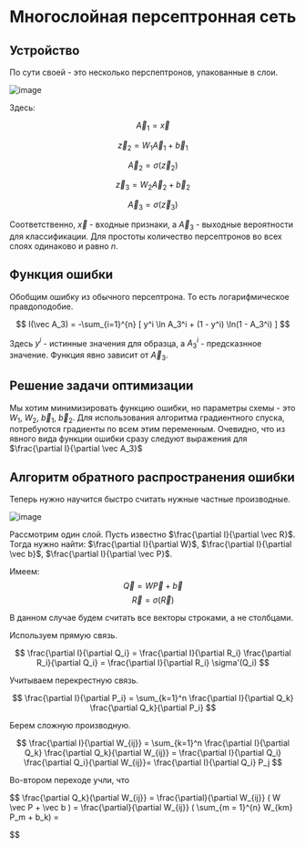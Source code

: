 # Многослойная персептронная сеть

## Устройство

По сути своей - это несколько перспептронов, упакованные в слои.

![image](https://user-images.githubusercontent.com/25401699/228016175-69796320-ca63-43db-affb-be4d8d7ad6cd.png)

Здесь:

$$
\vec A_1 = \vec x
$$

$$
\vec z_2 = W_1 \vec A_1 + \vec b_1
$$

$$
\vec A_2 = \sigma(\vec z_2)
$$

$$
\vec z_3 = W_2 \vec A_2 + \vec b_2
$$

$$
\vec A_3 = \sigma(\vec z_3)
$$

Соответственно, $\vec x$ - входные признаки, а $\vec A_3$ - выходные вероятности для классификации.
Для простоты количество персептронов во всех слоях одинаково и равно $n$.

## Функция ошибки

Обобщим ошибку из обычного персептрона. То есть логарифмическое правдоподобие.

$$
I(\vec A_3) = -\sum_{i=1}^{n} [ y^i \ln A_3^i + (1 - y^i) \ln(1 - A_3^i) ] 
$$

Здесь $y^i$ - истинные значения для образца, а $A_3^i$ - предсказнное значение.
Функция явно зависит от $\vec A_3$.

## Решение задачи оптимизации

Мы хотим минимизировать функцию ошибки, но параметры схемы - это $W_1$, $W_2$, $\vec b_1$, $\vec b_2$.
Для использования алгоритма градиентного спуска, потребуются градиенты по всем этим переменным.
Очевидно, что из явного вида функции ошибки сразу следуют выражения для $\frac{\partial I}{\partial \vec A_3}$

## Алгоритм обратного распространения ошибки

Теперь нужно научится быстро считать нужные частные производные.

![image](https://user-images.githubusercontent.com/25401699/228018540-9659f253-d390-47c4-941c-f122388f2324.png)

Рассмотрим один слой. Пусть известно $\frac{\partial I}{\partial \vec R}$.
Тогда нужно найти: $\frac{\partial I}{\partial W}$, $\frac{\partial I}{\partial \vec b}$, $\frac{\partial I}{\partial \vec P}$.

Имеем:
$$
\vec Q = W \vec P + \vec b
$$
$$
\vec R = \sigma(\vec R)
$$

В данном случае будем считать все векторы строками, а не столбцами.

Используем прямую связь.

$$
\frac{\partial I}{\partial Q_i} = \frac{\partial I}{\partial R_i} \frac{\partial R_i}{\partial Q_i} = \frac{\partial I}{\partial R_i} \sigma'(Q_i)
$$

Учитываем перекрестную связь.

$$
\frac{\partial I}{\partial P_i} = \sum_{k=1}^n \frac{\partial I}{\partial Q_k} \frac{\partial Q_k}{\partial P_i}
$$

Берем сложную производную.

$$
\frac{\partial I}{\partial W_{ij}} = \sum_{k=1}^n \frac{\partial I}{\partial Q_k} \frac{\partial Q_k}{\partial W_{ij}} =
\frac{\partial I}{\partial Q_i} \frac{\partial Q_i}{\partial W_{ij}}= \frac{\partial I}{\partial Q_i} P_j
$$

Во-втором переходе учли, что 

$$
\frac{\partial Q_k}{\partial W_{ij}} =
\frac{\partial}{\partial W_{ij}} ( W \vec P + \vec b ) =
\frac{\partial}{\partial W_{ij}} ( \sum_{m = 1}^{n} W_{km} P_m + b_k) =

$$
